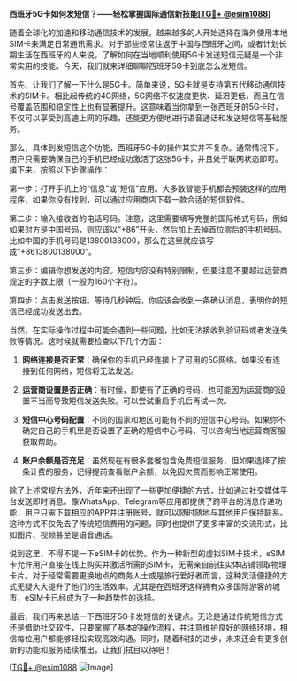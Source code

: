 **西班牙5G卡如何发短信？——轻松掌握国际通信新技能[[TG💪+ @esim1088](https://t.me/s/esim1088)]**

随着全球化的加速和移动通信技术的发展，越来越多的人开始选择在海外使用本地SIM卡来满足日常通讯需求。对于那些经常往返于中国与西班牙之间，或者计划长期生活在西班牙的人来说，了解如何在当地顺利使用5G卡发送短信无疑是一个非常实用的技能。今天，我们就来详细聊聊西班牙5G卡到底怎么发短信。

首先，让我们了解一下什么是5G卡。简单来说，5G卡就是支持第五代移动通信技术的SIM卡。相比起传统的4G网络，5G网络不仅速度更快、延迟更低，而且在信号覆盖范围和稳定性上也有显著提升。这意味着当你拿到一张西班牙的5G卡时，不仅可以享受到高速上网的乐趣，还能更方便地进行语音通话和发送短信等基础服务。

那么，具体到发短信这个功能，西班牙5G卡的操作其实并不复杂。通常情况下，用户只需要确保自己的手机已经成功激活了这张5G卡，并且处于联网状态即可。接下来，按照以下步骤操作：

第一步：打开手机上的“信息”或“短信”应用。大多数智能手机都会预装这样的应用程序，如果你没有找到，可以通过应用商店下载一款合适的短信软件。

第二步：输入接收者的电话号码。注意，这里需要填写完整的国际格式号码，例如如果对方是中国号码，则应该以“+86”开头，然后加上去掉首位零后的手机号码。比如中国的手机号码是13800138000，那么在这里就应该写成“+8613800138000”。

第三步：编辑你想发送的内容。短信内容没有特别限制，但要注意不要超过运营商规定的字数上限（一般为160个字符）。

第四步：点击发送按钮。等待几秒钟后，你应该会收到一条确认消息，表明你的短信已经成功发送出去。

当然，在实际操作过程中可能会遇到一些问题，比如无法接收到验证码或者发送失败等情况。这时候就需要检查以下几个方面：

1. **网络连接是否正常**：确保你的手机已经连接上了可用的5G网络。如果没有连接到任何网络，短信将无法发送。
   
2. **运营商设置是否正确**：有时候，即使有了正确的号码，也可能因为运营商的设置不当而导致短信发送失败。可以尝试重启手机后再试一次。

3. **短信中心号码配置**：不同的国家和地区可能有不同的短信中心号码。如果你不确定自己的手机里是否设置了正确的短信中心号码，可以咨询当地运营商客服获取帮助。

4. **账户余额是否充足**：虽然现在有很多套餐包含免费短信服务，但如果选择了按条计费的服务，记得提前查看账户余额，以免因欠费而影响正常使用。

除了上述常规方法外，近年来还出现了一些更加便捷的方式，比如通过社交媒体平台发送即时消息。像WhatsApp、Telegram等应用都提供了跨平台的消息传递功能，用户只需下载相应的APP并注册账号，就可以随时随地与其他用户保持联系。这种方式不仅免去了传统短信费用的问题，同时也提供了更多丰富的交流形式，比如图片、视频甚至是语音通话。

说到这里，不得不提一下eSIM卡的优势。作为一种新型的虚拟SIM卡技术，eSIM卡允许用户直接在线上购买并激活所需的SIM卡，无需亲自前往实体店铺领取物理卡片。对于经常需要更换地点的商务人士或是旅行爱好者而言，这种灵活便捷的方式无疑大大提升了他们的生活效率。尤其是在西班牙这样拥有众多国际游客的城市，eSIM卡已经成为了一种趋势性的选择。

最后，我们再来总结一下西班牙5G卡发短信的关键点。无论是通过传统短信方式还是借助社交软件，只要掌握了基本的操作流程，并注意维护良好的网络环境，相信每位用户都能够轻松实现高效沟通。同时，随着科技的进步，未来还会有更多创新的功能和服务陆续推出，让我们拭目以待吧！

[[TG💪+ @esim1088](https://t.me/s/esim1088) ![Image](https://i.postimg.cc/4NQfJmqS/Snipaste-2025-05-13-00-14-12.png)]